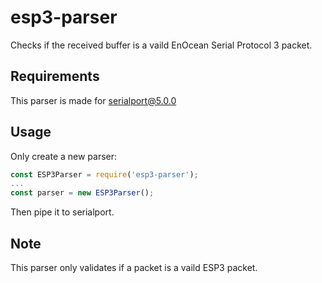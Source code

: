 # esp3-parser
Checks if the received buffer is a vaild EnOcean Serial Protocol 3 packet.

## Requirements
This parser is made for serialport@5.0.0

## Usage
Only create a new parser:
```javascript
const ESP3Parser = require('esp3-parser');
...
const parser = new ESP3Parser();
```
Then pipe it to serialport.

## Note
This parser only validates if a packet is a vaild ESP3 packet.